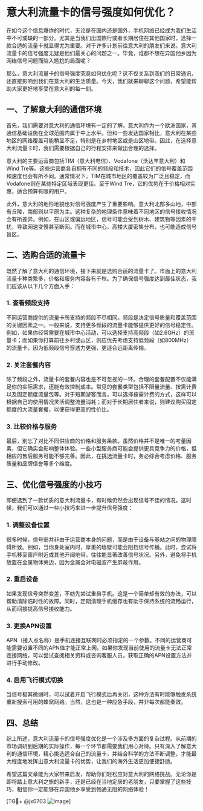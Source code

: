 # 意大利流量卡的信号强度如何优化？

在如今这个信息爆炸的时代，无论是在国内还是国外，手机网络已经成为我们生活中不可或缺的一部分。尤其是当我们出国旅行或者长期居住在其他国家时，选择一款合适的流量卡就显得尤为重要。对于许多计划前往意大利的朋友们来说，意大利流量卡的信号强度无疑是他们最关心的问题之一。毕竟，谁都不想在异国他乡因为网络信号问题而陷入尴尬的局面呢？

那么，意大利流量卡的信号强度究竟如何优化呢？这不仅关系到我们的日常通讯，还直接影响到我们在意大利的生活质量。今天，我们就来聊聊这个问题，希望能帮助大家更好地享受在意大利的每一刻。

## 一、了解意大利的通信环境

首先，我们需要对意大利的通信环境有一定的了解。意大利作为一个欧洲国家，其通信基础设施在全球范围内属于中上水平。但和一些发达国家相比，意大利在某些地区的网络覆盖可能稍显不足，特别是在乡村地区或是山区地带。因此，在选择意大利流量卡时，我们需要根据自己的行程安排来做出合理的选择。

意大利的主要运营商包括TIM（意大利电信）、Vodafone（沃达丰意大利）和Wind Tre等。这些运营商各自拥有不同的频段和技术，因此它们的信号覆盖范围和速度也会有所不同。通常情况下，TIM在城市地区的覆盖较为广泛且稳定，而Vodafone则在某些特定区域表现更佳。至于Wind Tre，它的优势在于价格相对实惠，适合预算有限的用户。

此外，意大利的地形地貌也对信号强度产生了重要影响。意大利北部多山地，中部有丘陵，南部则以平原为主。这种复杂的地理条件意味着不同地区的信号接收情况会有所差异。例如，在山区或偏远地区，信号可能会受到树木、建筑物等因素的干扰，导致网速变慢甚至断网。而在城市中心，高楼大厦密集分布，也可能造成信号盲区。

## 二、选购合适的流量卡

既然了解了意大利的通信环境，接下来就是选购合适的流量卡了。市面上的意大利流量卡种类繁多，价格和服务内容各有千秋。为了确保信号强度达到最佳状态，我们应该从以下几个方面入手：

### 1. **查看频段支持**

不同运营商提供的流量卡所支持的频段不尽相同。频段是决定信号质量和覆盖范围的关键因素之一。一般来说，支持更多频段的流量卡能够提供更好的信号稳定性。例如，如果你经常需要在城市中心活动，可以选择支持高频段（如2.6GHz）的流量卡；而如果你打算前往乡村或山区，则应优先考虑支持低频段（如800MHz）的流量卡，因为低频段信号穿透力更强，更适合远距离传输。

### 2. **关注套餐内容**

除了频段之外，流量卡的套餐内容也是不可忽视的一环。合理的套餐配置不仅能满足你的实际需求，还能有效控制成本。常见的套餐类型包括不限量流量、按需计费以及固定额度流量包等。对于短期游客而言，可以选择按需计费的方式，这样可以根据自己的使用情况灵活调整流量消耗；而对于长期居住者来说，则建议购买固定额度的大流量套餐，以便获得更高的性价比。

### 3. **比较价格与服务**

最后，别忘了对比不同供应商的价格和服务条款。虽然价格并不是唯一的考量因素，但它确实会影响整体体验。一些小型服务商可能会提供更具竞争力的价格，但相应的售后服务可能不够完善。因此，在挑选流量卡时，务必综合考虑价格、服务质量和品牌信誉等多个维度。

## 三、优化信号强度的小技巧

即便选到了一款优质的意大利流量卡，有时候仍然会出现信号不佳的情况。这时候，我们可以通过一些小技巧来进一步提升信号强度：

### 1. **调整设备位置**

很多时候，信号弱并非由于运营商本身的问题，而是由于设备与基站之间的物理障碍所致。例如，当你身处室内时，厚重的墙壁可能会阻挡信号传播。此时，尝试将手机移至窗户附近或其他开阔地带，往往能显著改善信号状况。另外，避免将手机放置在金属物体旁边，因为金属会对电磁波产生屏蔽作用。

### 2. **重启设备**

如果发现信号突然变差，不妨先尝试重启手机。这是一个简单却有效的办法，可以帮助清除临时性的故障。同时，定期清理手机缓存也有助于保持系统的流畅运行，从而间接提高信号接收能力。

### 3. **更换APN设置**

APN（接入点名称）是手机连接互联网时必须指定的一个参数。不同的运营商可能需要设置不同的APN值才能正常上网。如果你发现当前使用的流量卡无法正常连接网络，可以尝试查阅相关资料或咨询客服人员，获取正确的APN设置方法并进行手动修改。

### 4. **启用飞行模式切换**

当信号极其微弱时，可以试着开启飞行模式后再关闭，这种方法有时能够触发系统重新搜索可用的蜂窝网络。当然，这也是一种应急手段，并非每次都能奏效。

## 四、总结

综上所述，意大利流量卡的信号强度优化是一个涉及多方面的复杂过程。从前期的市场调研到后期的实际操作，每一个环节都需要我们用心对待。只有深入了解意大利的通信环境，精心挑选适合自己的流量卡，并结合科学的方法不断调整，才能最大程度地发挥出意大利流量卡的优势，让我们的海外生活更加便捷舒适。

希望这篇文章能为大家带来启发，帮助你们轻松应对意大利的网络挑战。无论你是即将踏上意大利之旅的新手，还是已经在当地定居的老朋友，只要掌握了这些技巧，相信你一定能够在异国他乡享受到畅通无阻的网络体验！

[TG💪+ @jx0703 ![Image](https://github.com/user-attachments/assets/dbca1d08-cadb-493c-b0ec-ad6f7a83f270)]